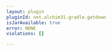 ```yaml
---
layout: plugin
pluginId: net.alchim31.gradle.getdown
isJarAvailable: true
error: NONE
violations: []

---
```

